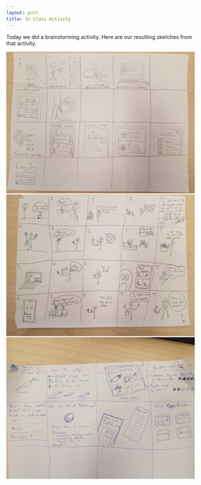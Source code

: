 ```yaml
---
layout: post
title: In Class Activity
---
```


Today we did a brainstorming activity. Here are our resulting sketches from that activity.

![sketch1](/img/sketch1.jpg)
![sketch2](/img/sketch2.jpg)
![sketch3](/img/sketch3.jpg)
